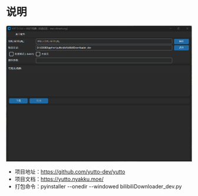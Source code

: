 # 说明
![图片示例](home.png)
- 项目地址：https://github.com/yutto-dev/yutto
- 项目文档：https://yutto.nyakku.moe/
- 打包命令：pyinstaller --onedir --windowed bilibiliDownloader_dev.py   